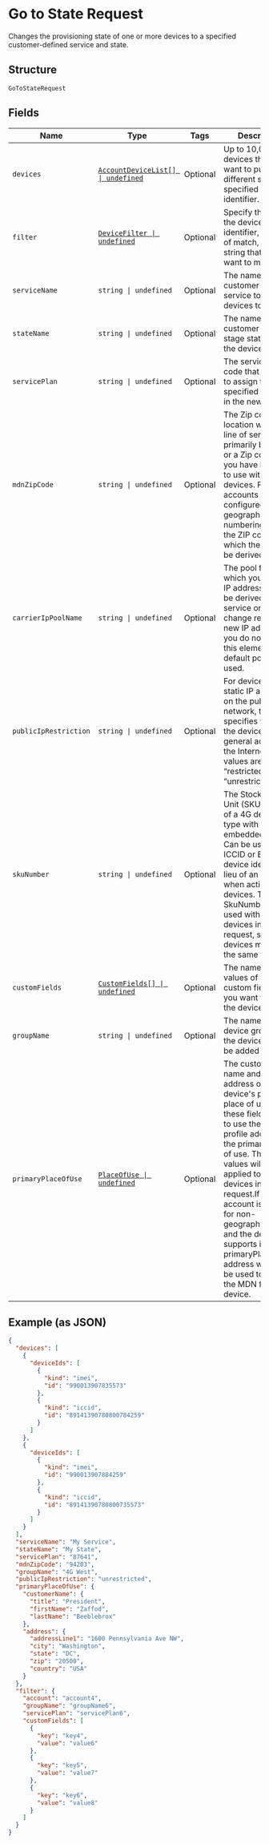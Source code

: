 
# Go to State Request

Changes the provisioning state of one or more devices to a specified customer-defined service and state.

## Structure

`GoToStateRequest`

## Fields

| Name | Type | Tags | Description |
|  --- | --- | --- | --- |
| `devices` | [`AccountDeviceList[] \| undefined`](../../doc/models/account-device-list.md) | Optional | Up to 10,000 devices that you want to push to a different state, specified by device identifier. |
| `filter` | [`DeviceFilter \| undefined`](../../doc/models/device-filter.md) | Optional | Specify the kind of the device identifier, the type of match, and the string that you want to match. |
| `serviceName` | `string \| undefined` | Optional | The name of a customer-defined service to push the devices to. |
| `stateName` | `string \| undefined` | Optional | The name of a customer-defined stage state to push the devices to. |
| `servicePlan` | `string \| undefined` | Optional | The service plan code that you want to assign to all specified devices in the new state. |
| `mdnZipCode` | `string \| undefined` | Optional | The Zip code of the location where the line of service will primarily be used, or a Zip code that you have been told to use with these devices. For accounts that are configured for geographic numbering, this is the ZIP code from which the MDN will be derived. |
| `carrierIpPoolName` | `string \| undefined` | Optional | The pool from which your device IP addresses will be derived if the service or state change requires new IP addresses.If you do not include this element, the default pool will be used. |
| `publicIpRestriction` | `string \| undefined` | Optional | For devices with static IP addresses on the public network, this specifies whether the devices have general access to the Internet. Valid values are “restricted” or “unrestricted”. |
| `skuNumber` | `string \| undefined` | Optional | The Stock Keeping Unit (SKU) number of a 4G device type with an embedded SIM. Can be used with ICCID or EID device identifiers in lieu of an IMEI when activating 4G devices. The SkuNumber will be used with all devices in the request, so all devices must be of the same type. |
| `customFields` | [`CustomFields[] \| undefined`](../../doc/models/custom-fields.md) | Optional | The names and values of any custom fields that you want to set for the devices. |
| `groupName` | `string \| undefined` | Optional | The name of a device group that the devices should be added to. |
| `primaryPlaceOfUse` | [`PlaceOfUse \| undefined`](../../doc/models/place-of-use.md) | Optional | The customer name and the address of the device's primary place of use. Leave these fields empty to use the account profile address as the primary place of use. These values will be applied to all devices in the request.If the account is enabled for non-geographic MDNs and the device supports it, the primaryPlaceOfUse address will also be used to derive the MDN for the device. |

## Example (as JSON)

```json
{
  "devices": [
    {
      "deviceIds": [
        {
          "kind": "imei",
          "id": "990013907835573"
        },
        {
          "kind": "iccid",
          "id": "89141390780800784259"
        }
      ]
    },
    {
      "deviceIds": [
        {
          "kind": "imei",
          "id": "990013907884259"
        },
        {
          "kind": "iccid",
          "id": "89141390780800735573"
        }
      ]
    }
  ],
  "serviceName": "My Service",
  "stateName": "My State",
  "servicePlan": "87641",
  "mdnZipCode": "94203",
  "groupName": "4G West",
  "publicIpRestriction": "unrestricted",
  "primaryPlaceOfUse": {
    "customerName": {
      "title": "President",
      "firstName": "Zaffod",
      "lastName": "Beeblebrox"
    },
    "address": {
      "addressLine1": "1600 Pennsylvania Ave NW",
      "city": "Washington",
      "state": "DC",
      "zip": "20500",
      "country": "USA"
    }
  },
  "filter": {
    "account": "account4",
    "groupName": "groupName6",
    "servicePlan": "servicePlan6",
    "customFields": [
      {
        "key": "key4",
        "value": "value6"
      },
      {
        "key": "key5",
        "value": "value7"
      },
      {
        "key": "key6",
        "value": "value8"
      }
    ]
  }
}
```

